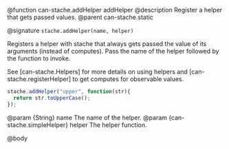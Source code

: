 @function can-stache.addHelper addHelper
@description Register a helper that gets passed values.
@parent can-stache.static

@signature `stache.addHelper(name, helper)`

Registers a helper with stache that always gets passed
the value of its arguments (instead of computes).
Pass the name of the helper followed by the
function to invoke.

See [can-stache.Helpers] for more details on using helpers
and [can-stache.registerHelper] to get computes for observable values.

```javascript
stache.addHelper("upper", function(str){
  return str.toUpperCase();
});
```

@param {String} name The name of the helper.
@param {can-stache.simpleHelper} helper The helper function.

@body
